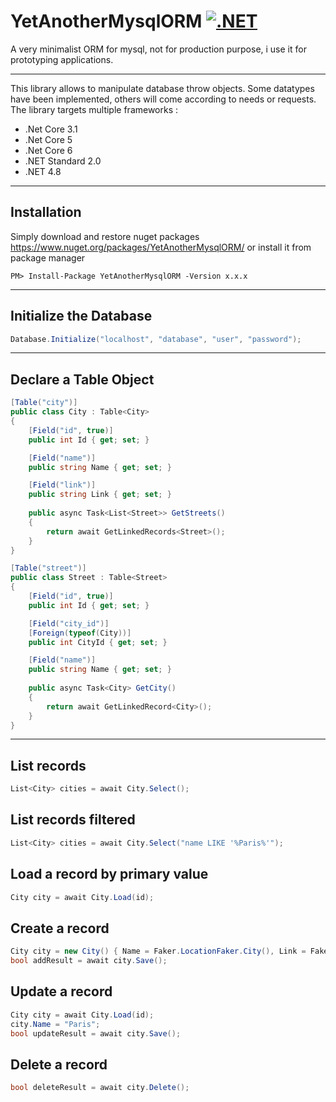 # YetAnotherMysqlORM [![.NET](https://github.com/valcriss/YetAnotherMysqlORM/actions/workflows/dotnet.yml/badge.svg?branch=main)](https://github.com/valcriss/YetAnotherMysqlORM/actions/workflows/dotnet.yml)

A very minimalist ORM for mysql, not for production purpose, i use it for prototyping applications.

---
This library allows to manipulate database throw objects. Some datatypes have been implemented, others will come according to needs or requests.
The library targets multiple frameworks : 
- .Net Core 3.1
- .Net Core 5
- .Net Core 6
- .NET Standard 2.0
- .NET 4.8

---
## Installation
Simply download and restore nuget packages https://www.nuget.org/packages/YetAnotherMysqlORM/ or install it from package manager
```
PM> Install-Package YetAnotherMysqlORM -Version x.x.x
```

---
## Initialize the Database
```C#
Database.Initialize("localhost", "database", "user", "password");
```

---
## Declare a Table Object
```C#
[Table("city")]
public class City : Table<City>
{
    [Field("id", true)]
    public int Id { get; set; }

    [Field("name")]
    public string Name { get; set; }

    [Field("link")]
    public string Link { get; set; }
    
    public async Task<List<Street>> GetStreets()
    {
        return await GetLinkedRecords<Street>();
    }
}

[Table("street")]
public class Street : Table<Street>
{
    [Field("id", true)]
    public int Id { get; set; }

    [Field("city_id")]
    [Foreign(typeof(City))]
    public int CityId { get; set; }

    [Field("name")]
    public string Name { get; set; }
    
    public async Task<City> GetCity()
    {
        return await GetLinkedRecord<City>();
    }
}
```
---
## List records
```C#
List<City> cities = await City.Select();
```
## List records filtered
```C#
List<City> cities = await City.Select("name LIKE '%Paris%'");
```
## Load a record by primary value
```C#
City city = await City.Load(id);
```
## Create a record
```C#
City city = new City() { Name = Faker.LocationFaker.City(), Link = Faker.InternetFaker.Url() };
bool addResult = await city.Save();
```
## Update a record
```C#
City city = await City.Load(id);
city.Name = "Paris";
bool updateResult = await city.Save();
```
## Delete a record
```C#
bool deleteResult = await city.Delete();
```
